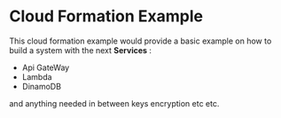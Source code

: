 # Cloud Formation Example 

This cloud formation example would provide a basic example on how to build a system with the next **Services** :

- Api GateWay
- Lambda
- DinamoDB

and anything needed in between keys encryption etc etc.